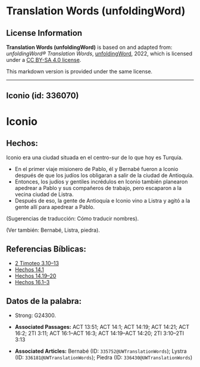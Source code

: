 # Translation Words (unfoldingWord)

## License Information

**Translation Words (unfoldingWord)** is based on and adapted from: _unfoldingWord® Translation Words_, [unfoldingWord](https://unfoldingword.org/utw), 2022, which is licensed under a [CC BY-SA 4.0 license](https://creativecommons.org/licenses/by-sa/4.0/legalcode.en).

This markdown version is provided under the same license.



--------------------------------

## Iconio (id: 336070)

Iconio
======

Hechos:
-------

Iconio era una ciudad situada en el centro\-sur de lo que hoy es Turquía.

* En el primer viaje misionero de Pablo, él y Bernabé fueron a Iconio después de que los judíos los obligaran a salir de la ciudad de Antioquía.
* Entonces, los judíos y gentiles incrédulos en Iconio también planearon apedrear a Pablo y sus compañeros de trabajo, pero escaparon a la vecina ciudad de Listra.
* Después de eso, la gente de Antioquía e Iconio vino a Listra y agitó a la gente allí para apedrear a Pablo.

(Sugerencias de traducción: Cómo traducir nombres).

(Ver también: Bernabé, Listra, piedra).

Referencias Bíblicas:
---------------------

* [2 Timoteo 3\.10–13](https://ref.ly/2Tim3:10-2Tim3:13)
* [Hechos 14\.1](https://ref.ly/Acts14:1)
* [Hechos 14\.19–20](https://ref.ly/Acts14:19-Acts14:20)
* [Hechos 16\.1–3](https://ref.ly/Acts16:1-Acts16:3)

Datos de la palabra:
--------------------

* Strong: G24300\.

* **Associated Passages:** ACT 13:51; ACT 14:1; ACT 14:19; ACT 14:21; ACT 16:2; 2TI 3:11; ACT 16:1–ACT 16:3; ACT 14:19–ACT 14:20; 2TI 3:10–2TI 3:13
* **Associated Articles:** Bernabé (ID: `335752@UWTranslationWords`); Lystra (ID: `336181@UWTranslationWords`); Piedra (ID: `336430@UWTranslationWords`)

